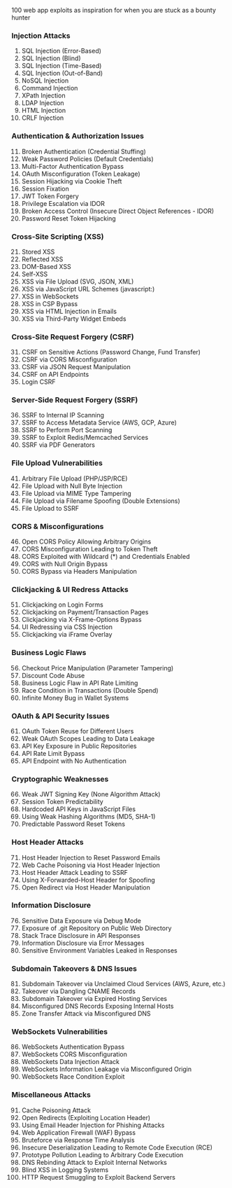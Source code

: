 
100 web app exploits as inspiration for when you are stuck as a bounty hunter

### Injection Attacks

1. SQL Injection (Error-Based)
2. SQL Injection (Blind)
3. SQL Injection (Time-Based)
4. SQL Injection (Out-of-Band)
5. NoSQL Injection
6. Command Injection
7. XPath Injection
8. LDAP Injection
9. HTML Injection
10. CRLF Injection

### Authentication & Authorization Issues

11. Broken Authentication (Credential Stuffing)
12. Weak Password Policies (Default Credentials)
13. Multi-Factor Authentication Bypass
14. OAuth Misconfiguration (Token Leakage)
15. Session Hijacking via Cookie Theft
16. Session Fixation
17. JWT Token Forgery
18. Privilege Escalation via IDOR
19. Broken Access Control (Insecure Direct Object References - IDOR)
20. Password Reset Token Hijacking

### Cross-Site Scripting (XSS)

21. Stored XSS
22. Reflected XSS
23. DOM-Based XSS
24. Self-XSS
25. XSS via File Upload (SVG, JSON, XML)
26. XSS via JavaScript URL Schemes (javascript:)
27. XSS in WebSockets
28. XSS in CSP Bypass
29. XSS via HTML Injection in Emails
30. XSS via Third-Party Widget Embeds

### Cross-Site Request Forgery (CSRF)

31. CSRF on Sensitive Actions (Password Change, Fund Transfer)
32. CSRF via CORS Misconfiguration
33. CSRF via JSON Request Manipulation
34. CSRF on API Endpoints
35. Login CSRF

### Server-Side Request Forgery (SSRF)

36. SSRF to Internal IP Scanning
37. SSRF to Access Metadata Service (AWS, GCP, Azure)
38. SSRF to Perform Port Scanning
39. SSRF to Exploit Redis/Memcached Services
40. SSRF via PDF Generators

### File Upload Vulnerabilities

41. Arbitrary File Upload (PHP/JSP/RCE)
42. File Upload with Null Byte Injection
43. File Upload via MIME Type Tampering
44. File Upload via Filename Spoofing (Double Extensions)
45. File Upload to SSRF

### CORS & Misconfigurations

46. Open CORS Policy Allowing Arbitrary Origins
47. CORS Misconfiguration Leading to Token Theft
48. CORS Exploited with Wildcard (*) and Credentials Enabled
49. CORS with Null Origin Bypass
50. CORS Bypass via Headers Manipulation

### Clickjacking & UI Redress Attacks

51. Clickjacking on Login Forms
52. Clickjacking on Payment/Transaction Pages
53. Clickjacking via X-Frame-Options Bypass
54. UI Redressing via CSS Injection
55. Clickjacking via iFrame Overlay

### Business Logic Flaws

56. Checkout Price Manipulation (Parameter Tampering)
57. Discount Code Abuse
58. Business Logic Flaw in API Rate Limiting
59. Race Condition in Transactions (Double Spend)
60. Infinite Money Bug in Wallet Systems

### OAuth & API Security Issues

61. OAuth Token Reuse for Different Users
62. Weak OAuth Scopes Leading to Data Leakage
63. API Key Exposure in Public Repositories
64. API Rate Limit Bypass
65. API Endpoint with No Authentication

### Cryptographic Weaknesses

66. Weak JWT Signing Key (None Algorithm Attack)
67. Session Token Predictability
68. Hardcoded API Keys in JavaScript Files
69. Using Weak Hashing Algorithms (MD5, SHA-1)
70. Predictable Password Reset Tokens

### Host Header Attacks

71. Host Header Injection to Reset Password Emails
72. Web Cache Poisoning via Host Header Injection
73. Host Header Attack Leading to SSRF
74. Using X-Forwarded-Host Header for Spoofing
75. Open Redirect via Host Header Manipulation

### Information Disclosure

76. Sensitive Data Exposure via Debug Mode
77. Exposure of .git Repository on Public Web Directory
78. Stack Trace Disclosure in API Responses
79. Information Disclosure via Error Messages
80. Sensitive Environment Variables Leaked in Responses

### Subdomain Takeovers & DNS Issues

81. Subdomain Takeover via Unclaimed Cloud Services (AWS, Azure, etc.)
82. Takeover via Dangling CNAME Records
83. Subdomain Takeover via Expired Hosting Services
84. Misconfigured DNS Records Exposing Internal Hosts
85. Zone Transfer Attack via Misconfigured DNS

### WebSockets Vulnerabilities

86. WebSockets Authentication Bypass
87. WebSockets CORS Misconfiguration
88. WebSockets Data Injection Attack
89. WebSockets Information Leakage via Misconfigured Origin
90. WebSockets Race Condition Exploit

### Miscellaneous Attacks

91. Cache Poisoning Attack
92. Open Redirects (Exploiting Location Header)
93. Using Email Header Injection for Phishing Attacks
94. Web Application Firewall (WAF) Bypass
95. Bruteforce via Response Time Analysis
96. Insecure Deserialization Leading to Remote Code Execution (RCE)
97. Prototype Pollution Leading to Arbitrary Code Execution
98. DNS Rebinding Attack to Exploit Internal Networks
99. Blind XSS in Logging Systems
100. HTTP Request Smuggling to Exploit Backend Servers